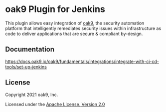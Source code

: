 oak9 Plugin for Jenkins
=============================

This plugin allows easy integration of [oak9](https://www.oak9.io/), the security automation platform that intelligently
remediates security issues within infrastructure as code to deliver applications that are secure & compliant by-design.

## Documentation
https://docs.oak9.io/oak9/fundamentals/integrations/integrate-with-ci-cd-tools/set-up-jenkins

License
-------

Copyright 2021 oak9, Inc.

Licensed under the [Apache License, Version 2.0](https://www.apache.org/licenses/LICENSE-2.0)